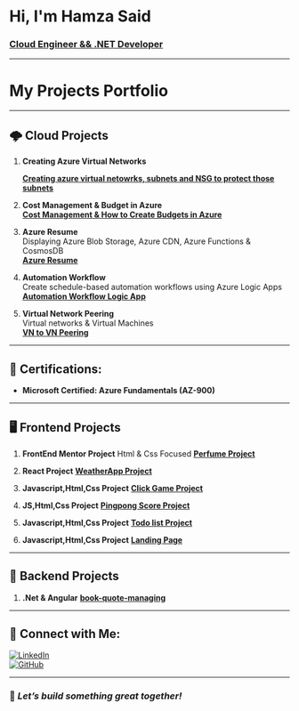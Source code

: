 
# Hi, I'm Hamza Said  
### [Cloud Engineer && .NET Developer](https://www.linkedin.com/in/hamza-said-mohamed-b2101524b/)

---
# My Projects Portfolio
---

## 🌩️ Cloud Projects

1. **Creating Azure Virtual Networks**
   
   [**Creating azure virtual netowrks, subnets and NSG to protect those subnets**](https://github.com/nsohamza/AzureVnet)
   
3.  **Cost Management & Budget in Azure**  
   [**Cost Management & How to Create Budgets in Azure**](https://github.com/nsohamza/Budget)

4. **Azure Resume**  
   Displaying Azure Blob Storage, Azure CDN, Azure Functions & CosmosDB  
   [**Azure Resume**](https://github.com/nsohamza/azure-resume)

5. **Automation Workflow**  
   Create schedule-based automation workflows using Azure Logic Apps  
   [**Automation Workflow Logic App**](https://github.com/nsohamza/TrainSchedule)

6. **Virtual Network Peering**  
   Virtual networks & Virtual Machines  
   [**VN to VN Peering**](https://github.com/nsohamza/Virtual-Network-Peering)

---

## 📝 Certifications:
- **Microsoft Certified: Azure Fundamentals (AZ-900)**
  
---

## 🖥️ Frontend Projects

1. **FrontEnd Mentor Project**
   Html & Css Focused
[**Perfume Project**](https://github.com/nsohamza/perfumeprojrepo)

2. **React Project**
[**WeatherApp Project**](https://github.com/nsohamza/ReactWeather-app)

3. **Javascript,Html,Css Project**
[**Click Game Project**](https://github.com/nsohamza/JSprojectpvt2)

4. **JS,Html,Css Project**
   [**Pingpong Score Project**](https://github.com/nsohamza/pingpongscoreJSpvt2)

5. **Javascript,Html,Css Project**
   [**Todo list Project**](https://github.com/nsohamza/todolistJSpvt2)

6. **Javascript,Html,Css Project**
   [**Landing Page**](https://github.com/nsohamza/landingpage)

---
## 🔧 Backend Projects

1. **.Net & Angular**
   [**book-quote-managing**](https://github.com/nsohamza/book-quote-manager)

---

## 🤳 Connect with Me:

[![LinkedIn](https://img.shields.io/badge/LinkedIn-Hamza_Said-blue?logo=linkedin)](https://www.linkedin.com/in/hamza-said-mohamed-b2101524b/)  
[![GitHub](https://img.shields.io/badge/GitHub-nsohamza-lightgrey?logo=github)](https://github.com/nsohamza)

---

### 🌟 *Let’s build something great together!*


